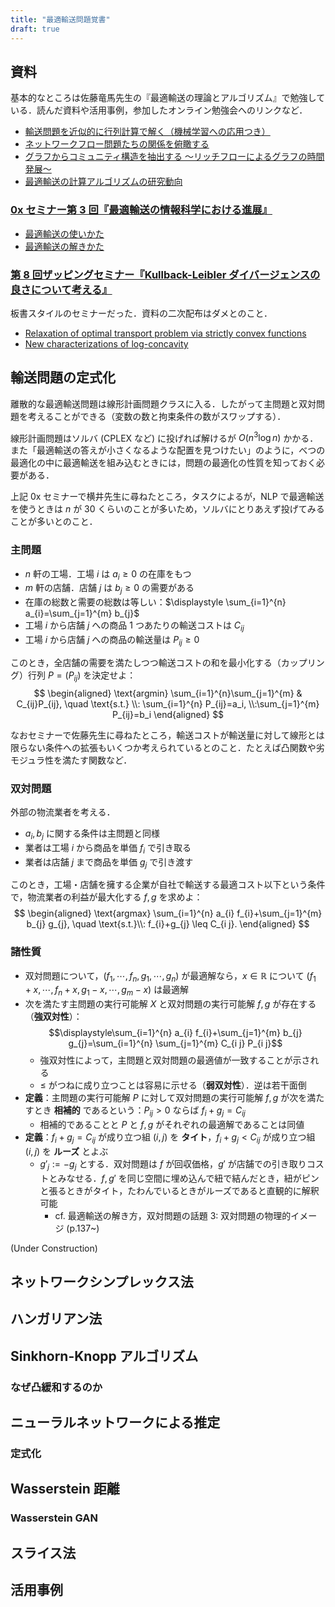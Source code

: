 ```yaml
---
title: "最適輸送問題覚書"
draft: true
---
```

## 資料
基本的なところは佐藤竜馬先生の『最適輸送の理論とアルゴリズム』で勉強している．読んだ資料や活用事例，参加したオンライン勉強会へのリンクなど．

- [輸送問題を近似的に行列計算で解く（機械学習への応用つき）](https://theory-and-me.hatenablog.com/entry/2021/05/09/181435)
- [ネットワークフロー問題たちの関係を俯瞰する](https://theory-and-me.hatenablog.com/entry/2021/04/15/171702)
- [グラフからコミュニティ構造を抽出する 〜リッチフローによるグラフの時間発展〜](https://zenn.dev/lotz/articles/eebd7ea4d1fe776f1f66)
- [最適輸送の計算アルゴリズムの研究動向](https://www.slideshare.net/KentaroOhno1/ss-241141892)

### [0x セミナー第 3 回『最適輸送の情報科学における進展』](https://sites.google.com/view/uda-0x-seminar/home/0x03)
- [最適輸送の使いかた](https://speakerdeck.com/eumesy/how-to-leverage-optimal-transport)
- [最適輸送の解きかた](https://speakerdeck.com/joisino/zui-shi-shu-song-nojie-kifang)

### [第 8 回ザッピングセミナー『Kullback-Leibler ダイバージェンスの良さについて考える』](https://zappingseminar.connpass.com/event/214404/)
板書スタイルのセミナーだった．資料の二次配布はダメとのこと．

- [Relaxation of optimal transport problem via strictly convex functions](https://arxiv.org/abs/2102.07336)
- [New characterizations of log-concavity](https://arxiv.org/abs/2004.13381)

## 輸送問題の定式化
離散的な最適輸送問題は線形計画問題クラスに入る．したがって主問題と双対問題を考えることができる（変数の数と拘束条件の数がスワップする）．

線形計画問題はソルバ (CPLEX など) に投げれば解けるが $O(n^3\log n)$ かかる．また「最適輸送の答えが小さくなるような配置を見つけたい」のように，べつの最適化の中に最適輸送を組み込むときには，問題の最適化の性質を知っておく必要がある．

上記 0x セミナーで横井先生に尋ねたところ，タスクによるが，NLP で最適輸送を使うときは $n$ が $30$ くらいのことが多いため，ソルバにとりあえず投げてみることが多いとのこと．

### 主問題
- $n$ 軒の工場．工場 $i$ は $a_i\geq 0$ の在庫をもつ
- $m$ 軒の店舗．店舗 $j$ は $b_j\geq 0$ の需要がある
- 在庫の総数と需要の総数は等しい：$\displaystyle \sum_{i=1}^{n} a_{i}=\sum_{j=1}^{m} b_{j}$
- 工場 $i$ から店舗 $j$ への商品 1 つあたりの輸送コストは $C_{ij}$
- 工場 $i$ から店舗 $j$ への商品の輸送量は $P_{ij}\geq 0$

このとき，全店舗の需要を満たしつつ輸送コストの和を最小化する（カップリング）行列 $P=(P_{ij})$ を決定せよ：
$$
\begin{aligned}
\text{argmin} \sum_{i=1}^{n}\sum_{j=1}^{m} & C_{ij}P_{ij}, \quad \text{s.t.} \\: \sum_{i=1}^{n} P_{ij}=a_i, \\:\sum_{j=1}^{m} P_{ij}=b_i
\end{aligned}
$$

なおセミナーで佐藤先生に尋ねたところ，輸送コストが輸送量に対して線形とは限らない条件への拡張もいくつか考えられているとのこと．たとえば凸関数や劣モジュラ性を満たす関数など．

### 双対問題
外部の物流業者を考える．
- $a_i,b_j$ に関する条件は主問題と同様
- 業者は工場 $i$ から商品を単価 $f_i$ で引き取る
- 業者は店舗 $j$ まで商品を単価 $g_j$ で引き渡す

このとき，工場・店舗を擁する企業が自社で輸送する最適コスト以下という条件で，物流業者の利益が最大化する $f, g$ を求めよ：
$$
\begin{aligned}
\text{argmax} \sum_{i=1}^{n} a_{i} f_{i}+\sum_{j=1}^{m} b_{j} g_{j}, \quad \text{s.t.}\\: f_{i}+g_{j} \leq C_{i j}.
\end{aligned}
$$

### 諸性質
- 双対問題について，$(f_{1}, \cdots, f_{n}, g_{1}, \cdots, g_{n})$ が最適解なら，$x\in\mathbb{R}$ について $\left(f_{1}+x, \cdots, f_{n}+x, g_{1}-x, \cdots, g_{m}-x\right)$ は最適解
- 次を満たす主問題の実行可能解 $X$ と双対問題の実行可能解 $f,g$ が存在する（**強双対性**）：
$$\displaystyle\sum_{i=1}^{n} a_{i} f_{i}+\sum_{j=1}^{m} b_{j} g_{j}=\sum_{i=1}^{n} \sum_{j=1}^{m} C_{i j} P_{i j}$$
  - 強双対性によって，主問題と双対問題の最適値が一致することが示される
  - $\leq$ がつねに成り立つことは容易に示せる（**弱双対性**）．逆は若干面倒
- **定義**：主問題の実行可能解 $P$ に対して双対問題の実行可能解 $f,g$ が次を満たすとき **相補的** であるという：$P_{ij}>0$ ならば $f_i+g_j=C_{ij}$
  - 相補的であることと $P$ と $f,g$ がそれぞれの最適解であることは同値
- **定義**：$f_i+g_j=C_{ij}$ が成り立つ組 $(i,j)$ を **タイト**，$f_i+g_j<C_{ij}$ が成り立つ組 $(i,j)$ を **ルーズ** とよぶ
  - $g'_j:=-g_j$ とする．双対問題は $f$ が回収価格，$g'$ が店舗での引き取りコストとみなせる．$f,g'$ を同じ空間に埋め込んで紐で結んだとき，紐がピンと張るときがタイト，たわんでいるときがルーズであると直観的に解釈可能
    - cf. 最適輸送の解き方，双対問題の話題 3: 双対問題の物理的イメージ (p.137~)

(Under Construction)

## ネットワークシンプレックス法
## ハンガリアン法
## Sinkhorn-Knopp アルゴリズム
### なぜ凸緩和するのか
## ニューラルネットワークによる推定
### 定式化
## Wasserstein 距離
### Wasserstein GAN
## スライス法
## 活用事例
